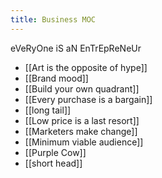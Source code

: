 ```yaml
---
title: Business MOC
---
```

eVeRyOne iS aN EnTrEpReNeUr
+ [[Art is the opposite of hype]]
+ [[Brand mood]]
+ [[Build your own quadrant]]
+ [[Every purchase is a bargain]]
+ [[long tail]]
+ [[Low price is a last resort]]
+ [[Marketers make change]]
+ [[Minimum viable audience]]
+ [[Purple Cow]]
+ [[short head]]

